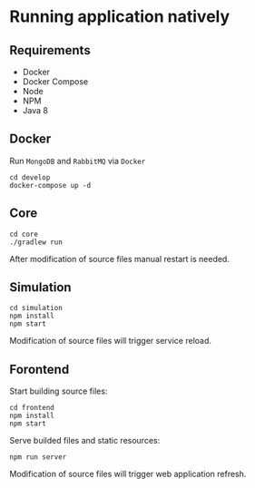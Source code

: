 # Running application natively

## Requirements

- Docker
- Docker Compose
- Node
- NPM
- Java 8

## Docker

Run `MongoDB` and `RabbitMQ` via `Docker`

```
cd develop
docker-compose up -d
```

## Core

```
cd core
./gradlew run
```

After modification of source files manual restart is needed.

## Simulation

```
cd simulation
npm install
npm start
```

Modification of source files will trigger service reload.

## Forontend

Start building source files:

```
cd frontend
npm install
npm start
```

Serve builded files and static resources:

```
npm run server
```

Modification of source files will trigger web application refresh.
